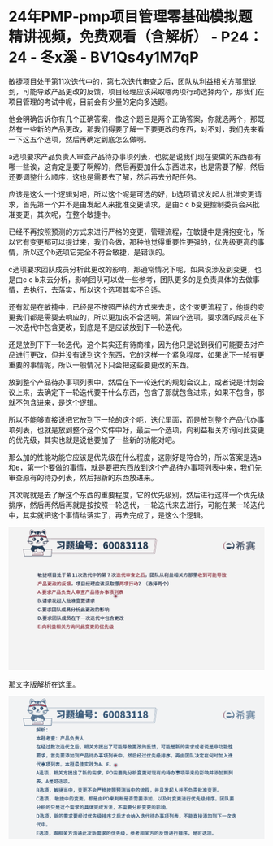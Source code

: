# 24年PMP-pmp项目管理零基础模拟题精讲视频，免费观看（含解析） - P24：24 - 冬x溪 - BV1Qs4y1M7qP

敏捷项目处于第11次迭代中的，第七次迭代审查之后，团队从利益相关方那里说到，可能导致产品更改的反馈，项目经理应该采取哪两项行动选择两个，那我们在项目管理的考试中呢，目前会有少量的定向多选题。

他会明确告诉你有几个正确答案，像这个题目是两个正确答案，你就选两个，那既然有一些新的产品更改，那我们得要了解一下要更改的东西，对不对，我们先来看一下这五个选项，然后再确定到底怎么做啊。

a选项要求产品负责人审查产品待办事项列表，也就是说我们现在要做的东西都有哪一些诶，这肯定是要了啊解的，然后再要加什么东西进来，也是需要了解，然后还要调整什么顺序，这也是需要去了解，然后再去分配任务。

应该是这么一个逻辑对吧，所以这个呢是可选的好，b选项请求发起人批准变更请求，首先第一个并不是由发起人来批准变更请求，是由c c b变更控制委员会来批准变更，其次呢，在整个敏捷中。

已经不再按照预测的方式来进行严格的变更，管理流程，在敏捷中是拥抱变化，所以它有变更都可以提过来，我们会做，那种他觉得重要性更强的，优先级更高的事情，所以这个b选项它完全不符合敏捷，是错误的。

c选项要求团队成员分析此更改的影响，那通常情况下呢，如果说涉及到变更，也是由c c b来去分析，影响团队可以做一些参考，团队更多的是负责具体的去做事情，去执行，去落实，所以这个选项其实不合适。

还有就是在敏捷中，已经是不按照严格的方式来去走，这个变更流程了，他提的变更我们都是需要去响应的，所以更加说不合适啊，第四个选项，要求团的成员在下一次迭代中包含更改，到底是不是应该放到下一轮迭代。

还是放到下下一轮迭代，这个其实还有待商榷，因为他只是说到我们可能要去对产品进行更改，但并没有说到这个东西，它的这样一个紧急程度，如果说下一轮有更重要的事情呢，所以一般情况下只会把这些要更改的东西。

放到整个产品待办事项列表中，然后在下一轮迭代的规划会议上，或者说是计划会议上来，去确定下一轮迭代要干什么东西，包含了那就包含进来，如果不包含，那就不包含进来，是这个逻辑。

所以不能够直接说把它放到下一轮的这个呃，迭代里面，而是放到整个产品代办事项列表，也就是放到整个这个文件中好，最后一个选项，向利益相关方询问此变更的优先级，其实也就是说他要加了一些新的功能对吧。

那么加的性能功能它应该是优先级在什么程度，这刚好是符合的，所以答案是选a和e，第一个要做的事情，就是要把东西放到这个产品待办事项列表中来，我们先审查原有的待办列表，然后把新的东西放进来。

其次呢就是去了解这个东西的重要程度，它的优先级别，然后进行这样一个优先级排序，然后再然后再就是按按照一轮迭代，一轮迭代来去进行，可能在某一轮迭代中，其实就把这个事情给落实了，再去完成了，是这么个逻辑。



![](img/22d01e9c1b41021093a16637faab77de_1.png)

那文字版解析在这里。

![](img/22d01e9c1b41021093a16637faab77de_3.png)